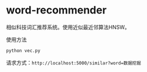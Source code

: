 # word-recommender

相似科技词汇推荐系统。使用近似最近邻算法HNSW。

使用方法

``` bash
python vec.py
```
请求方式：`http://localhost:5000/similar?word=数据挖掘`
